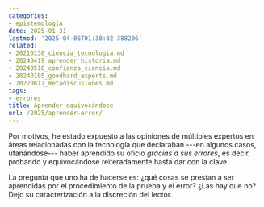 ```yaml
---
categories:
- epistemología
date: 2025-01-31
lastmod: '2025-04-06T01:38:02.388206'
related:
- 20210130_ciencia_tecnologia.md
- 20240419_aprender_historia.md
- 20240510_confianza_ciencia.md
- 20240105_goodhard_experts.md
- 20220617_metadiscusiones.md
tags:
- errores
title: Aprender equivocándose
url: /2025/aprender-error/
---
```


Por motivos, he estado expuesto a las opiniones de múltiples expertos en áreas relacionadas con la tecnología que declaraban ---en algunos casos, ufanándose--- haber aprendido su oficio _gracias a sus errores_, es decir, probando y equivocándose reiteradamente hasta dar con la clave.

La pregunta que uno ha de hacerse es: ¿qué cosas se prestan a ser aprendidas por el procedimiento de la prueba y el error? ¿Las hay que no? Dejo su caracterización a la discreción del lector.